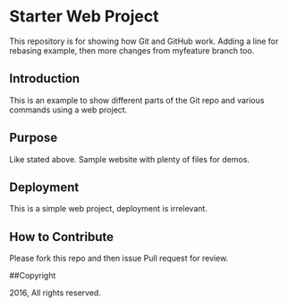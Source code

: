 # Starter Web Project

This repository is for showing how Git and GitHub work. Adding a line for rebasing example, then more changes from myfeature branch too.

## Introduction

This is an example to show different parts of the Git repo and various commands using a web project.

## Purpose

Like stated above. Sample website with plenty of files for demos. 

## Deployment

This is a simple web project, deployment is irrelevant.

## How to Contribute

Please fork this repo and then issue Pull request for review.

##Copyright

2016, All rights reserved.